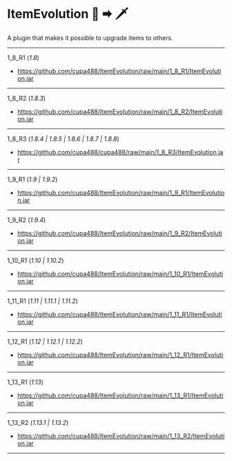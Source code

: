 # ItemEvolution 🔪 🠮 🗡
A plugin that makes it possible to upgrade items to others.

-----------------------------------

1_8_R1 (*1.8*)

- https://github.com/cupa488/ItemEvolution/raw/main/1_8_R1/ItemEvolution.jar
-----------------------------------

1_8_R2 (*1.8.3*)

- https://github.com/cupa488/ItemEvolution/raw/main/1_8_R2/ItemEvolution.jar
-----------------------------------

1_8_R3 (*1.8.4 | 1.8.5 | 1.8.6 | 1.8.7 | 1.8.8*)

- https://github.com/cupa488/cupa488/raw/main/1_8_R3/ItemEvolution.jar
-----------------------------------

1_9_R1 (*1.9 | 1.9.2*)

- https://github.com/cupa488/ItemEvolution/raw/main/1_9_R1/ItemEvolution.jar
-----------------------------------

1_9_R2 (*1.9.4*)

- https://github.com/cupa488/ItemEvolution/raw/main/1_9_R2/ItemEvolution.jar
-----------------------------------

1_10_R1 (*1.10 | 1.10.2*)

- https://github.com/cupa488/ItemEvolution/raw/main/1_10_R1/ItemEvolution.jar
-----------------------------------

1_11_R1 (*1.11 | 1.11.1 | 1.11.2*)

- https://github.com/cupa488/ItemEvolution/raw/main/1_11_R1/ItemEvolution.jar
-----------------------------------

1_12_R1 (*1.12 | 1.12.1 | 1.12.2*)

- https://github.com/cupa488/ItemEvolution/raw/main/1_12_R1/ItemEvolution.jar
-----------------------------------

1_13_R1 (*1.13*)

- https://github.com/cupa488/ItemEvolution/raw/main/1_13_R1/ItemEvolution.jar
-----------------------------------

1_13_R2 (*1.13.1 | 1.13.2*)

- https://github.com/cupa488/ItemEvolution/raw/main/1_13_R2/ItemEvolution.jar
-----------------------------------
